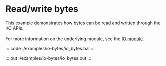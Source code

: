 # Read/write bytes

This example demonstrates how bytes can be read and written through the I/O APIs.<br/><br/>
For more information on the underlying module, 
see the [IO module](https://docs.central.ballerina.io/ballerina/io/latest/).


::: code ./examples/io-bytes/io_bytes.bal :::

::: out ./examples/io-bytes/io_bytes.out :::